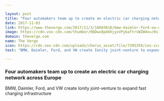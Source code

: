 ```yaml
---

layout: post
title: "Four automakers team up to create an electric car charging network across Europe"
date: 2017-11-03
link: https://www.theverge.com/2017/11/3/16603616/bmw-daimler-ford-vw-electric-charging-europe
image: https://cdn.vox-cdn.com/thumbor/0QDwx8pd4hjyxVPybaftrsWZW4o=/0x15:700x381/fit-in/1200x630/cdn.vox-cdn.com/uploads/chorus_asset/file/9603031/18e757db_078a_4c30_9934_0237926d1580_teaser_700x395.jpg
domain: theverge.com
name: The Verge
icon: https://cdn.vox-cdn.com/uploads/chorus_asset/file/7395359/ios-icon.0.png
text: "BMW, Daimler, Ford, and VW create Ionity joint-venture to expand fast charging infrastructure"

---
```


### Four automakers team up to create an electric car charging network across Europe

BMW, Daimler, Ford, and VW create Ionity joint-venture to expand fast charging infrastructure